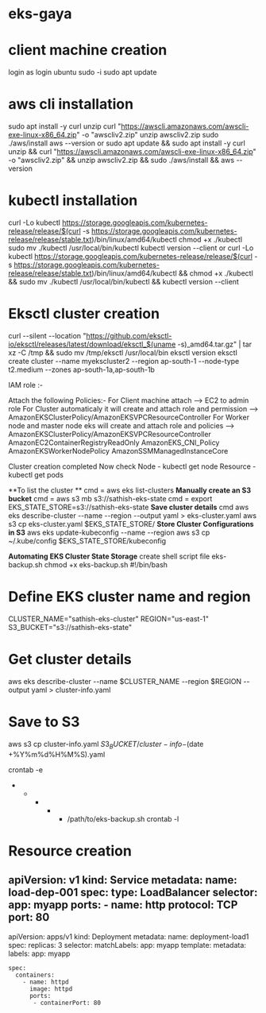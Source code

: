 # eks-gaya

client machine creation 
=======================

login as login ubuntu 
sudo -i
sudo apt update

aws cli installation
====================
sudo apt install -y curl unzip
curl "https://awscli.amazonaws.com/awscli-exe-linux-x86_64.zip" -o "awscliv2.zip"
unzip awscliv2.zip
sudo ./aws/install
aws --version
or 
sudo apt update && sudo apt install -y curl unzip && curl "https://awscli.amazonaws.com/awscli-exe-linux-x86_64.zip" -o "awscliv2.zip" && unzip awscliv2.zip && sudo ./aws/install && aws --version

kubectl installation
====================

curl -Lo kubectl https://storage.googleapis.com/kubernetes-release/release/$(curl -s https://storage.googleapis.com/kubernetes-release/release/stable.txt)/bin/linux/amd64/kubectl
chmod +x ./kubectl
sudo mv ./kubectl /usr/local/bin/kubectl
kubectl version --client
or
curl -Lo kubectl https://storage.googleapis.com/kubernetes-release/release/$(curl -s https://storage.googleapis.com/kubernetes-release/release/stable.txt)/bin/linux/amd64/kubectl && chmod +x ./kubectl && sudo mv ./kubectl /usr/local/bin/kubectl && kubectl version --client

Eksctl cluster creation 
==============================
curl --silent --location "https://github.com/eksctl-io/eksctl/releases/latest/download/eksctl_$(uname -s)_amd64.tar.gz" | tar xz -C /tmp && sudo mv /tmp/eksctl /usr/local/bin
eksctl version
eksctl create cluster --name myekscluster2 --region ap-south-1 --node-type t2.medium --zones ap-south-1a,ap-south-1b

IAM role :-

Attach the following Policies:-
For Client machine attach --> EC2 to admin role
For Cluster automaticaly it will create and attach role and permission  --> AmazonEKSClusterPolicy/AmazonEKSVPCResourceController
For Worker node and master node eks will create and attach role and policies --> AmazonEKSClusterPolicy/AmazonEKSVPCResourceController
AmazonEC2ContainerRegistryReadOnly
AmazonEKS_CNI_Policy
AmazonEKSWorkerNodePolicy
AmazonSSMManagedInstanceCore

Cluster creation completed
Now check 
Node - kubectl get node
Resource - kubectl get pods 

**To list the cluster **
cmd = aws eks list-clusters
**Manually create an S3 bucket**
cmd = aws s3 mb s3://sathish-eks-state
cmd = export EKS_STATE_STORE=s3://sathish-eks-state
**Save cluster details**
cmd aws eks describe-cluster --name <cluster-name> --region <region> --output yaml > eks-cluster.yaml
aws s3 cp eks-cluster.yaml $EKS_STATE_STORE/
**Store Cluster Configurations in S3**
aws eks update-kubeconfig --name <cluster-name> --region <region>
aws s3 cp ~/.kube/config $EKS_STATE_STORE/kubeconfig

**Automating EKS Cluster State Storage**
create shell script file 
eks-backup.sh
chmod +x eks-backup.sh
#!/bin/bash
# Define EKS cluster name and region
CLUSTER_NAME="sathish-eks-cluster"
REGION="us-east-1"
S3_BUCKET="s3://sathish-eks-state"
# Get cluster details
aws eks describe-cluster --name $CLUSTER_NAME --region $REGION --output yaml > cluster-info.yaml
# Save to S3
aws s3 cp cluster-info.yaml $S3_BUCKET/cluster-info-$(date +%Y%m%d%H%M%S).yaml

crontab -e
* * * * * /path/to/eks-backup.sh
crontab -l 


Resource creation
=================
apiVersion: v1
kind: Service
metadata:
  name: load-dep-001
spec:
  type: LoadBalancer
  selector:
    app: myapp
  ports:
    - name: http
      protocol: TCP
      port: 80
---
apiVersion: apps/v1
kind: Deployment 
metadata:
  name: deployment-load1
spec:
  replicas: 3
  selector:
    matchLabels:
      app: myapp
  template:
    metadata:
      labels:
        app: myapp

    spec:
      containers:
        - name: httpd
          image: httpd
          ports:
           - containerPort: 80
